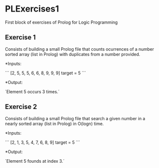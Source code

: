 # PLExercises1

First block of exercises of Prolog for Logic Programming

## Exercise 1

Consists of building a small Prolog file that counts ocurrences of a number sorted array (list in Prolog) with duplicates from a number provided.

*Inputs:

´´´
[2, 5, 5, 5, 6, 6, 8, 9, 9, 9]
target = 5
´´´

*Output:

´Element 5 occurs 3 times.´

## Exercise 2

Consists of building a small Prolog file that search a given number in a nearly sorted array (list in Prolog) in O(logn) time.

*Inputs:

´´´
[2, 1, 3, 5, 4, 7, 6, 8, 9]
target = 5
´´´

*Output:

´Element 5 founds at index 3.´




